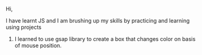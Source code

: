 Hi,

I have learnt JS and I am brushing up my skills by practicing and learning using projects

1. I learned to use gsap library to create a box that changes color on basis of mouse position.

